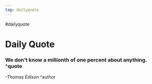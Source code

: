 ```yaml
---
tag: dailyquote
---
```


#dailyquote

# Daily Quote

### We don't know a millionth of one percent about anything. ^quote
*-Thomas Edison* ^author
